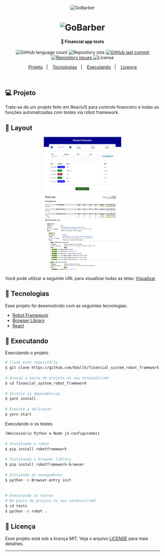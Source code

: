<div align="center">
    <img alt="GoBarber" title="#delicinha" src=".github/gostack.png" width="250px" />
</div>
<h1 align="center">
    <img alt="GoBarber" title="#delicinha" src=".github/gobarber.png" width="250px" />
    
</h1>

<h4 align="center">
  🚀 Financial app tests
</h4>

<p align="center">
  <img alt="GitHub language count" src="https://img.shields.io/github/languages/count/WallysonGalvao/rocketseat-gobarber">

  <img alt="Repository size" src="https://img.shields.io/github/repo-size/WallysonGalvao/rocketseat-gobarber">
  
  <a href="https://github.com/WallysonGalvao/rocketseat-gobarber/commits/master">
    <img alt="GitHub last commit" src="https://img.shields.io/github/last-commit/WallysonGalvao/rocketseat-gobarber">
  </a>

  <a href="https://github.com/WallysonGalvao/rocketseat-gobarber/issues">
    <img alt="Repository issues" src="https://img.shields.io/github/issues/WallysonGalvao/rocketseat-gobarber">
  </a>

  <img alt="License" src="https://img.shields.io/badge/license-MIT-brightgreen">
</p>

<p align="center">
  <a href="#-projeto">Projeto</a>&nbsp;&nbsp;&nbsp;|&nbsp;&nbsp;&nbsp;
  <a href="#rocket-tecnologias">Tecnologias</a>&nbsp;&nbsp;&nbsp;|&nbsp;&nbsp;&nbsp;
  <a href="#rocket-executando">Executando</a>&nbsp;&nbsp;&nbsp;|&nbsp;&nbsp;&nbsp;
  <a href="#memo-licença">Licença</a>
</p>
<br>

## 💻 Projeto

Trata-se de um projeto feito em ReactJS para controle financeiro e todas as funções automatizadas com testes via robot framework.

## 🎨 Layout

<div align="center" style="display:flex, flex-direction:row">
    <img alt="GoBarber" title="#GoBarber" src="https://github.com/Edullk/financial_system_robot_framework/blob/main/src/assets/screem.PNG" width="50%" />
    <img alt="GoBarber" title="#GoBarber" src="https://github.com/Edullk/financial_system_robot_framework/blob/main/src/assets/tests.PNG" width="50%" />
</div>

Você pode utilizar a seguinte URL para visualizar todas as telas: [Visualizar](https://www.figma.com/file/BXCihtXXh9p37lGsENV614/GoBarber?node-id=34%3A1180)

## :rocket: Tecnologias

Esse projeto foi desenvolvido com as seguintes tecnologias:

- [Robot Framework](https://robotframework.org/)
- [Browser Library](https://marketsquare.github.io/robotframework-browser/Browser.html)
- [React](https://reactjs.org/)

## :notebook: Executando

Executando o projeto
```bash
# Clone este repositório
$ git clone https://github.com/Edullk/financial_system_robot_framework.git

# Acesse a pasta do projeto no seu terminal/cmd
$ cd financial_system_robot_framework

# Instale as dependências
$ yarn install

# Execute a aplicação
$ yarn start
```
Executando o os testes

```bash
(Nescessário Python e Node já configurados)

# Instalando o robot
$ pip install robotframework

# Instalando o browser library
$ pip install robotframework-browser

# Iniciando os navegadores
$ python -m Browser.entry init


# Executando os testes
# Na pasta do projeto no seu terminal/cmd
$ cd tests
$ python -m robot .
```



## :memo: Licença

Esse projeto está sob a licença MIT. Veja o arquivo [LICENSE](LICENSE.md) para mais detalhes.

---
